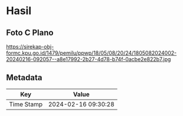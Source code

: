 # Hasil

## Foto C Plano

https://sirekap-obj-formc.kpu.go.id/1479/pemilu/ppwp/18/05/08/20/24/1805082024002-20240216-092057--a8e17992-2b27-4d78-b74f-0acbe2e822b7.jpg


## Metadata

| Key        | Value               |
| ---------- | ------------------- |
| Time Stamp | 2024-02-16 09:30:28 |




